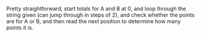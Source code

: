 Pretty straightforward, start totals for A and B at 0, and loop through the string given (can jump through in steps of 2), and check whether the points are for A or B, and then read the next position to determine how many points it is.
